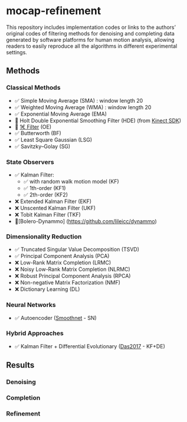 # mocap-refinement
This repository includes implementation codes or links to the authors’ original codes of filtering methods for denoising and completing data generated by software platforms for human motion analysis, allowing readers to easily reproduce all the algorithms in different experimental settings.

## Methods
### Classical Methods
- ✅ Simple Moving Average (SMA) : window length 20
- ✅ Weighted Moving Average (WMA) : window length 20
- ✅ Exponential Moving Average (EMA)
- 🔄 Holt Double Exponential Smoothing Filter (HDE) (from [Kinect SDK](https://gist.github.com/UnaNancyOwen/be527932994adbe639521edb4462b1dd))
- 🔄 [1€ Filter](https://jaantollander.com/post/noise-filtering-using-one-euro-filter/) (OE)
- ✅ Butterworth (BF)
- ✅ Least Square Gaussian (LSG)
- ✅ Savitzky–Golay (SG)


### State Observers
- ✅ Kalman Filter:
    - ✅ with random walk motion model (KF)
    - ✅ 1th-order (KF1)
    - ✅ 2th-order (KF2)
- ❌ Extended Kalman Filter (EKF)
- ❌ Unscented Kalman Filter (UKF)
- ❌ Tobit Kalman Filter (TKF)
- 🔄[Bolero-Dynammo] (https://github.com/lileicc/dynammo)

### Dimensionality Reduction
- ✅ Truncated Singular Value Decomposition (TSVD)
- ✅ Principal Component Analysis (PCA)
- ❌ Low-Rank Matrix Completion (LRMC)
- ❌ Noisy Low-Rank Matrix Completion (NLRMC)
- ❌ Robust Principal Component Analysis (RPCA)
- ❌ Non-negative Matrix Factorization (NMF)
- ❌ Dictionary Learning (DL)

### Neural Networks
- ✅ Autoencoder ([Smoothnet](https://github.com/cure-lab/SmoothNet) - SN)

### Hybrid Approaches
- ✅ Kalman Filter + Differential Evolutionary ([Das2017](https://ieeexplore.ieee.org/document/7996969) - KF+DE)

## Results

### Denoising

### Completion

### Refinement